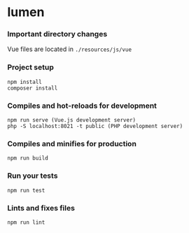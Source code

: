 # lumen

### Important directory changes

Vue files are located in `./resources/js/vue`

### Project setup
```
npm install
composer install
```

### Compiles and hot-reloads for development
```
npm run serve (Vue.js development server)
php -S localhost:8021 -t public (PHP development server)
```

### Compiles and minifies for production
```
npm run build
```

### Run your tests
```
npm run test
```

### Lints and fixes files
```
npm run lint
```
